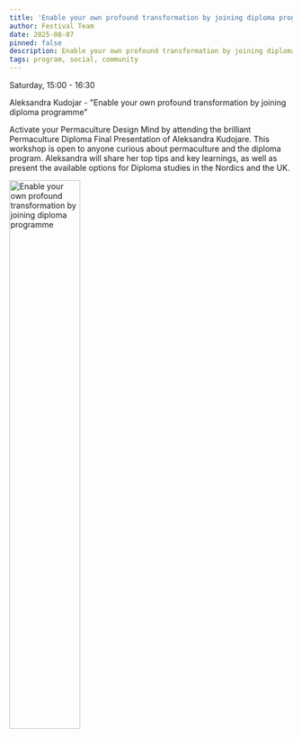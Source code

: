 ```yaml
---
title: 'Enable your own profound transformation by joining diploma programme'
author: Festival Team
date: 2025-08-07
pinned: false
description: Enable your own profound transformation by joining diploma programme
tags: program, social, community
---
```


<script>
    import Image from  '$lib/Image.svelte'
</script>

Saturday, 15:00 - 16:30

Aleksandra Kudojar - "Enable your own profound transformation by joining diploma programme"

Activate your Permaculture Design Mind by attending the brilliant Permaculture Diploma Final Presentation of Aleksandra Kudojare. This workshop is open to anyone curious about permaculture and the diploma program. Aleksandra will share her top tips and key learnings, as well as present the available options for Diploma studies in the Nordics and the UK.

<Image 
  src='program/social-community/22-profound-transformation-by-permaculture-diploma.png'
  caption='Enable your own profound transformation by joining diploma programme'
  alt='Enable your own profound transformation by joining diploma programme'
  width='50%'/> 